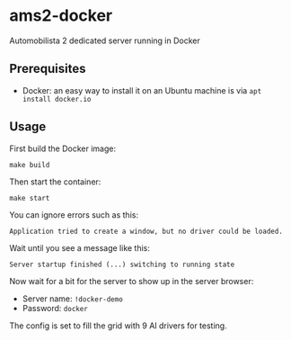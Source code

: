# ams2-docker

Automobilista 2 dedicated server running in Docker

## Prerequisites

- Docker: an easy way to install it on an Ubuntu machine is via `apt install docker.io`

## Usage

First build the Docker image:

```
make build
```

Then start the container:

```
make start
```

You can ignore errors such as this:

```
Application tried to create a window, but no driver could be loaded.
```

Wait until you see a message like this:

```
Server startup finished (...) switching to running state
```

Now wait for a bit for the server to show up in the server browser:

* Server name: `!docker-demo`
* Password: `docker`

The config is set to fill the grid with 9 AI drivers for testing.
